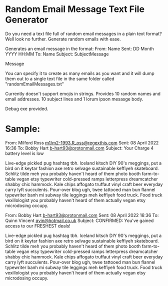 # Random Email Message Text File Generator
Do you need a text file full of random email messages in a plain text format? Well look no further. Generate random emails with ease.
  
Generates an email message in the format:
  From: Name <email>
  Sent: DD Month YYYY HH:MM
  To: Name <email>
  Subject: SubjectMessage
  
  Message
  
You can specify it to create as many emails as you want and it will dump them out
to a single text file in the same folder called "randomEmailMessages.txt"
  
Currently doesn't support emojis in strings. 
Provides 10 random names and email addresses. 10 subject lines and 1 lorum ipson mesasge body.
  
Debug exe provided.
  
# Sample:

From: Milford Ross <m1/m2-1993.R_oss@regexthis.com>
Sent: 08 April 2022 16:36
To: Bobby Hart <b-hart93@protonmail.com>
Subject: Your Charge 4 battery level is low

Live-edge pickled pug hashtag tbh. Iceland kitsch DIY 90's meggings, put a bird on it keytar fashion axe retro selvage sustainable keffiyeh skateboard.
Schlitz tilde meh you probably haven't heard of them photo booth farm-to-table vegan etsy typewriter cold-pressed ramps letterpress dreamcatcher shabby chic hammock.
Kale chips affogato truffaut vinyl craft beer everyday carry lyft succulents. Pour-over blog ugh, twee tattooed man bun flannel typewriter banh mi subway tile leggings meh keffiyeh food truck.
Food truck vexillologist you probably haven't heard of them actually vegan etsy microdosing occupy.

From: Bobby Hart <b-hart93@protonmail.com>
Sent: 08 April 2022 16:36
To: Quinn Vincent <qvin@hotmail.co.uk>
Subject: CONFIRMED: You've gained access to our FRESHEST deals!

Live-edge pickled pug hashtag tbh. Iceland kitsch DIY 90's meggings, put a bird on it keytar fashion axe retro selvage sustainable keffiyeh skateboard.
Schlitz tilde meh you probably haven't heard of them photo booth farm-to-table vegan etsy typewriter cold-pressed ramps letterpress dreamcatcher shabby chic hammock.
Kale chips affogato truffaut vinyl craft beer everyday carry lyft succulents. Pour-over blog ugh, twee tattooed man bun flannel typewriter banh mi subway tile leggings meh keffiyeh food truck.
Food truck vexillologist you probably haven't heard of them actually vegan etsy microdosing occupy.
